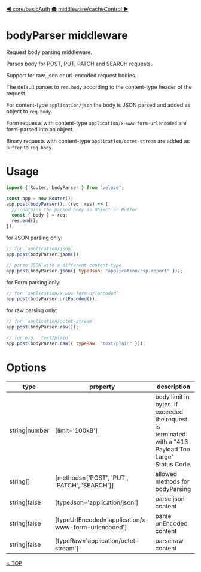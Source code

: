 [◀︎ core/basicAuth](../core/basicAuth.md)
[🛖](../index.md)
[middleware/cacheControl ▶](../middleware/cacheControl.md)

# bodyParser middleware

Request body parsing middleware.

Parses body for POST, PUT, PATCH and SEARCH requests.

Support for raw, json or url-encoded request bodies.

The default parses to `req.body` according to the content-type header of the request.

For content-type `application/json` the body is JSON parsed and added as object to `req.body`.

Form requests with content-type `application/x-www-form-urlencoded` are form-parsed into an object.

Binary requests with content-type `application/octet-stream` are added as `Buffer` to `req.body`.

# Usage

```js
import { Router, bodyParser } from "veloze";

const app = new Router();
app.post(bodyParser(), (req, res) => {
  // contains the parsed body as Object or Buffer
  const { body } = req;
  res.end();
});
```

for JSON parsing only:

```js
// for `application/json`
app.post(bodyParser.json());

// parse JSON with a different content-type
app.post(bodyParser.json({ typeJson: "application/csp-report" }));
```

for Form parsing only:

```js
// for `application/x-www-form-urlencoded`
app.post(bodyParser.urlEncoded());
```

for raw parsing only:

```js
// for `application/octet-stream`
app.post(bodyParser.raw());

// for e.g. `text/plain`
app.post(bodyParser.raw({ typeRaw: "text/plain" }));
```

# Options

| type           | property                                               | description                                                                                            |
| -------------- | ------------------------------------------------------ | ------------------------------------------------------------------------------------------------------ |
| string\|number | \[limit='100kB'\]                                      | body limit in bytes. If exceeded the request is terminated with a "413 Payload Too Large" Status Code. |
| string\[\]     | \[methods=\['POST', 'PUT', 'PATCH', 'SEARCH'\]\]       | allowed methods for bodyParsing                                                                        |
| string\|false  | \[typeJson='application/json'\]                        | parse json content                                                                                     |
| string\|false  | \[typeUrlEncoded='application/x-www-form-urlencoded'\] | parse urlEncoded content                                                                               |
| string\|false  | \[typeRaw='application/octet-stream'\]                 | parse raw content                                                                                      |

[🔝 TOP](#top)
